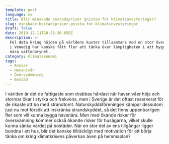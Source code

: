 ```yaml
---
template: post
language: sv
title: Blir minskade bostadspriser gnistan för klimatinvesteringar?
slug: minskade-bostadspriser-gnista-for-klimatinvesteringar
draft: false
date: 2019-12-11T20:21:30.658Z
description: >-
  Fel data kring höjden på världens kuster tillsammans med en stor översvämning
  i Venedig har kanske fått fler att tänka över lämpligheten i att bygga hus
  nära vattenbrynet.
category: Klimatekonomi
tags:
  - Ansvar
  - Havsnivån
  - Översvämmning
  - Bostad
---
```

I världen är det de fattigaste som drabbas hårdast när havsnivåer höjs och stormar ökar i styrka och frekvens, men i Sverige är det oftast reserverat för de rikaste att bo med strandtomt. Naturskyddsföreningen kämpar dessutom just nu mot försök att inskränka strandskyddet, så det finns uppenbarligen fler som vill kunna bygga havsnära. Men med ökande risker för översvämning kommer också ökande risker för husägarna, vilket skulle kunna sänka värdet på bostäder. När en stor del av ens tillgångar ligger bundna i ett hus, blir det kanske tillräckligt med motivation för att börja tänka om kring klimatkrisens påverkan även på hemmaplan?
